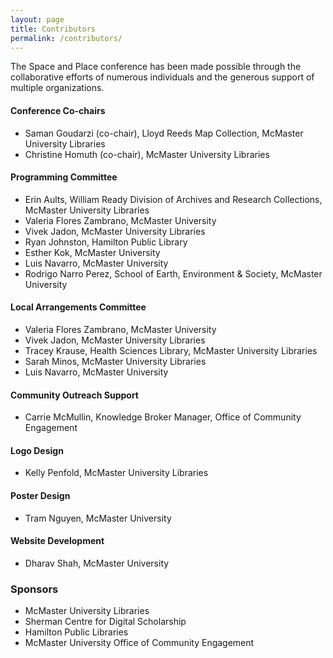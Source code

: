 ```yaml
---
layout: page
title: Contributors
permalink: /contributors/
---
```


<div class="content-container">
    <p>
      The Space and Place conference has been made possible through the collaborative efforts of numerous individuals and the generous support of multiple organizations.
    </p>
    <h4>Conference Co-chairs</h4>
    <ul>
      <li>Saman Goudarzi (co-chair), Lloyd Reeds Map Collection, McMaster University Libraries</li>
      <li>Christine Homuth (co-chair), McMaster University Libraries</li>
    </ul>
    <h4>Programming Committee</h4>
    <ul>
      <li>Erin Aults, William Ready Division of Archives and Research Collections, McMaster University Libraries</li>
      <li>Valeria Flores Zambrano, McMaster University</li>
      <li>Vivek Jadon, McMaster University Libraries</li>
      <li>Ryan Johnston, Hamilton Public Library</li>
      <li>Esther Kok, McMaster University</li>
      <li>Luis Navarro, McMaster University</li>
      <li>Rodrigo Narro Perez, School of Earth, Environment & Society, McMaster University</li>
    </ul>
    <h4>Local Arrangements Committee</h4>
    <ul>
      <li>Valeria Flores Zambrano, McMaster University</li>
      <li>Vivek Jadon, McMaster University Libraries</li>
      <li>Tracey Krause, Health Sciences Library, McMaster University Libraries</li>
      <li>Sarah Minos, McMaster University Libraries</li>
      <li>Luis Navarro, McMaster University</li>
    </ul>
    <h4>Community Outreach Support</h4>
    <ul>
      <li>Carrie McMullin, Knowledge Broker Manager, Office of Community Engagement</li>
    </ul>
    <h4>Logo Design</h4>
    <ul>
      <li>Kelly Penfold, McMaster University Libraries</li>
    </ul>
    <h4>Poster Design</h4>
    <ul>
      <li>Tram Nguyen, McMaster University</li>
    </ul>
    <h4>Website Development</h4>
    <ul>
      <li>Dharav Shah, McMaster University</li>
    </ul>
    <h3>Sponsors</h3>
    <ul>
      <li>McMaster University Libraries</li>
      <li>Sherman Centre for Digital Scholarship</li>
      <li>Hamilton Public Libraries</li>
      <li>McMaster University Office of Community Engagement</li>
    </ul>

  </div>
